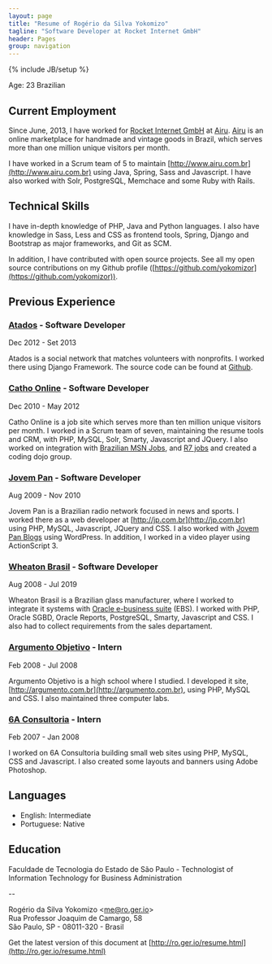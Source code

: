 ```yaml
---
layout: page
title: "Resume of Rogério da Silva Yokomizo"
tagline: "Software Developer at Rocket Internet GmbH"
header: Pages
group: navigation
---
```

{% include JB/setup %}

Age: 23
Brazilian


## Current Employment

Since June, 2013, I have worked for [Rocket Internet GmbH](http://www.rocket-internet.de/office/brazil-sao-paulo) at [Airu](http://www.airu.com.br). 
[Airu](http://www.airu.com.br) is an online marketplace for handmade and vintage goods in Brazil, which serves more than one million unique visitors per month.

I have worked in a Scrum team of 5 to maintain [http://www.airu.com.br](http://www.airu.com.br) using Java, Spring, Sass and Javascript. I have also worked with Solr, PostgreSQL, Memchace and some Ruby with Rails.


## Technical Skills

I have in-depth knowledge of PHP, Java and Python languages. I also have knowledge in Sass, Less and CSS as frontend tools, Spring, Django and Bootstrap as major frameworks, and Git as SCM.

In addition, I have contributed with open source projects. See all my open source contributions on my Github profile ([https://github.com/yokomizor](https://github.com/yokomizor)).
 

## Previous Experience


### [Atados](http://www.atados.com.br) - Software Developer

<div class="date">
  <span>Dec 2012 - Set 2013</span>
</div>

Atados is a social network that matches volunteers with nonprofits. I worked there using Django Framework. The source code can be found at [Github](http://github.com/atados/api).


### [Catho Online](http://www.catho.com.br) - Software Developer

<div class="date">
  <span>Dec 2010 - May 2012</span>
</div>

Catho Online is a job site which serves more than ten million unique visitors per month. I worked in a Scrum team of seven, maintaining the resume tools and CRM, with PHP, MySQL, Solr, Smarty, Javascript and JQuery. I also worked on integration with [Brazilian MSN Jobs](http://msn.catho.com.br), and [R7 jobs](http://noticias.r7.com/empregos) and created a coding dojo group.


### [Jovem Pan](http://jp.com.br) - Software Developer

<div class="date">
  <span>Aug 2009 - Nov 2010</span>
</div>

Jovem Pan is a Brazilian radio network focused in news and sports. I worked there as a web developer at [http://jp.com.br](http://jp.com.br) using PHP, MySQL, Javascript, JQuery and CSS. I also worked with [Jovem Pan Blogs](http://jp.com.br/blogs) using WordPress. In addition, I worked in a video player using ActionScript 3.


### [Wheaton Brasil](http://www.wheatonbrasil.com.br) - Software Developer

<div class="date">
  <span>Aug 2008 - Jul 2019</span>
</div>

Wheaton Brasil is a Brazilian glass manufacturer, where I worked to integrate it systems with [Oracle e-business suite](http://www.oracle.com/br/products/applications/ebusiness/overview/index.html) (EBS). I worked with PHP, Oracle SGBD, Oracle Reports, PostgreSQL, Smarty, Javascript and CSS. I also had to collect requirements from the sales departament.


### [Argumento Objetivo](http://argumento.com.br) - Intern

<div class="date">
  <span>Feb 2008 - Jul 2008</span>
</div>

Argumento Objetivo is a high school where I studied. I developed it site, [http://argumento.com.br](http://argumento.com.br), using PHP, MySQL and CSS. I also maintained three computer labs.


### [6A Consultoria](http://www.6a.com.br) - Intern

<div class="date">
  <span>Feb 2007 - Jan 2008</span>
</div>

I worked on 6A Consultoria building small web sites using PHP, MySQL, CSS and Javascript. I also created some layouts and banners using Adobe Photoshop.


## Languages

 * English: Intermediate
 * Portuguese: Native


## Education

Faculdade de Tecnologia do Estado de São Paulo - Technologist of Information Technology for Business Administration


--

Rogério da Silva Yokomizo &lt;[me@ro.ger.io](mailto:me@ro.ger.io)&gt;<br>
Rua Professor Joaquim de Camargo, 58<br>
São Paulo, SP - 08011-320 - Brasil<br>

Get the latest version of this document at [http://ro.ger.io/resume.html](http://ro.ger.io/resume.html)
